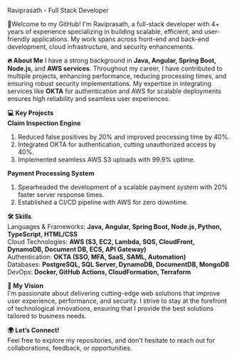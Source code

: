 Raviprasath - Full Stack Developer

🚀Welcome to my GitHub! I'm Raviprasath, a full-stack developer with 4+ years of experience specializing in building scalable, efficient, and user-friendly applications. My work spans across front-end and back-end development, cloud infrastructure, and security enhancements.

**🔥 About Me**
I have a strong background in **Java, Angular, Spring Boot, Node.js**, and **AWS services**. Throughout my career, I have contributed to multiple projects, enhancing performance, reducing processing times, and ensuring robust security implementations. My expertise in integrating services like **OKTA** for authentication and AWS for scalable deployments ensures high reliability and seamless user experiences.

**💻 Key Projects**  
**Claim Inspection Engine**
1. Reduced false positives by 20% and improved processing time by 40%.
2. Integrated OKTA for authentication, cutting unauthorized access by 40%.
3. Implemented seamless AWS S3 uploads with 99.9% uptime.

**Payment Processing System**
1. Spearheaded the development of a scalable payment system with 20% faster server response times.
2. Established a CI/CD pipeline with AWS for zero downtime.

**🛠 Skills**  
Languages & Frameworks: **Java, Angular, Spring Boot, Node.js, Python, TypeScript, HTML/CSS**  
Cloud Technologies: **AWS (S3, EC2, Lambda, SQS, CloudFront, DynamoDB, Document DB, ECS, API Gateway)**  
Authentication: **OKTA (SSO, MFA, SaaS, SAML, Automation)**  
Databases: **PostgreSQL, SQL Server, DynamoDB, DocumentDB, MongoDB**  
DevOps: **Docker, GitHub Actions, CloudFormation, Terraform**    
  
**🚀 My Vision**  
I'm passionate about delivering cutting-edge web solutions that improve user experience, performance, and security. I strive to stay at the forefront of technological innovations, ensuring that I provide the best solutions tailored to business needs.
    
**🌍 Let’s Connect!**  
Feel free to explore my repositories, and don't hesitate to reach out for collaborations, feedback, or opportunities.
